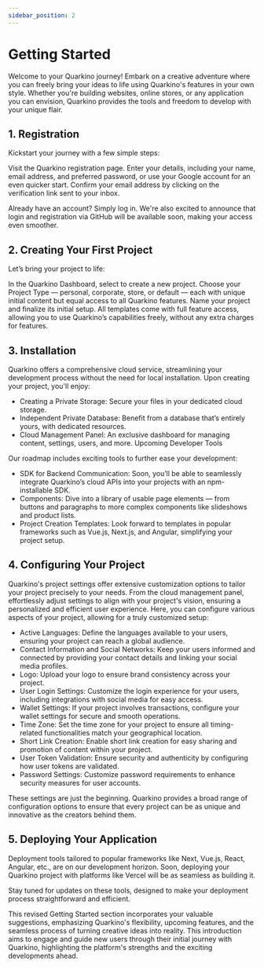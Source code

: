 ```yaml
---
sidebar_position: 2
---
```


# Getting Started

Welcome to your Quarkino journey! Embark on a creative adventure where you can freely bring your ideas to life using Quarkino's features in your own style. Whether you're building websites, online stores, or any application you can envision, Quarkino provides the tools and freedom to develop with your unique flair.

## 1. Registration

Kickstart your journey with a few simple steps:

Visit the Quarkino registration page.
Enter your details, including your name, email address, and preferred password, or use your Google account for an even quicker start.
Confirm your email address by clicking on the verification link sent to your inbox.

Already have an account? Simply log in. We're also excited to announce that login and registration via GitHub will be available soon, making your access even smoother.

## 2. Creating Your First Project

Let’s bring your project to life:

In the Quarkino Dashboard, select to create a new project.
Choose your Project Type — personal, corporate, store, or default — each with unique initial content but equal access to all Quarkino features.
Name your project and finalize its initial setup.
All templates come with full feature access, allowing you to use Quarkino’s capabilities freely, without any extra charges for features.

## 3. Installation

Quarkino offers a comprehensive cloud service, streamlining your development process without the need for local installation. Upon creating your project, you'll enjoy:

- Creating a Private Storage: Secure your files in your dedicated cloud storage.
- Independent Private Database: Benefit from a database that’s entirely yours, with dedicated resources.
- Cloud Management Panel: An exclusive dashboard for managing content, settings, users, and more.
  Upcoming Developer Tools

Our roadmap includes exciting tools to further ease your development:

- SDK for Backend Communication: Soon, you’ll be able to seamlessly integrate Quarkino’s cloud APIs into your projects with an npm-installable SDK.
- Components: Dive into a library of usable page elements — from buttons and paragraphs to more complex components like slideshows and product lists.
- Project Creation Templates: Look forward to templates in popular frameworks such as Vue.js, Next.js, and Angular, simplifying your project setup.

## 4. Configuring Your Project

Quarkino's project settings offer extensive customization options to tailor your project precisely to your needs. From the cloud management panel, effortlessly adjust settings to align with your project's vision, ensuring a personalized and efficient user experience. Here, you can configure various aspects of your project, allowing for a truly customized setup:

- Active Languages: Define the languages available to your users, ensuring your project can reach a global audience.
- Contact Information and Social Networks: Keep your users informed and connected by providing your contact details and linking your social media profiles.
- Logo: Upload your logo to ensure brand consistency across your project.
- User Login Settings: Customize the login experience for your users, including integrations with social media for easy access.
- Wallet Settings: If your project involves transactions, configure your wallet settings for secure and smooth operations.
- Time Zone: Set the time zone for your project to ensure all timing-related functionalities match your geographical location.
- Short Link Creation: Enable short link creation for easy sharing and promotion of content within your project.
- User Token Validation: Ensure security and authenticity by configuring how user tokens are validated.
- Password Settings: Customize password requirements to enhance security measures for user accounts.

These settings are just the beginning. Quarkino provides a broad range of configuration options to ensure that every project can be as unique and innovative as the creators behind them.

## 5. Deploying Your Application

Deployment tools tailored to popular frameworks like Next, Vue.js, React, Angular, etc., are on our development horizon. Soon, deploying your Quarkino project with platforms like Vercel will be as seamless as building it.

Stay tuned for updates on these tools, designed to make your deployment process straightforward and efficient.

This revised Getting Started section incorporates your valuable suggestions, emphasizing Quarkino's flexibility, upcoming features, and the seamless process of turning creative ideas into reality. This introduction aims to engage and guide new users through their initial journey with Quarkino, highlighting the platform's strengths and the exciting developments ahead.
